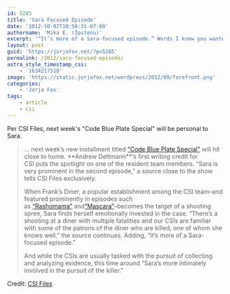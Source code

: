 ```yaml
---
id: 5285
title: 'Sara Focused Episode'
date: '2012-10-07T10:58:31-07:00'
authorname: 'Mika E. (Ipstenu)'
excerpt: '“It’s more of a Sara-focused episode.” Words I knew you wanted to hear.'
layout: post
guid: 'https://jorjafox.net/?p=5285'
permalink: /2012/sara-focused-episode/
astra_style_timestamp_css:
    - '1634217518'
image: 'https://static.jorjafox.net/wordpress/2012/09/forefront.png'
categories:
    - 'Jorja Fox'
tags:
    - article
    - csi
---
```


Per CSI Files, next week's "Code Blue Plate Special" will be personal to Sara.
<blockquote>... next week’s new installment titled <a href="http://www.csifiles.com/episodes/csi/season13/code_blue_plate_special.shtml" target="_blank">“Code Blue Plate Special”</a> will hit close to home. **Andrew Dettmann**‘s first writing credit for CSI puts the spotlight on one of the resident team members. “Sara is very prominent in the second episode,” a source close to the show tells CSI Files exclusively.

When Frank’s Diner, a popular establishment among the CSI team–and featured prominently in episodes such as <a href="http://www.csifiles.com/episodes/csi/season6/rashomama.shtml" target="_blank">“Rashomama”</a> and<a href="http://www.csifiles.com/episodes/csi/season9/mascara.shtml" target="_blank">“Mascara”</a>–becomes the target of a shooting spree, Sara finds herself emotionally invested in the case. “There’s a shooting at a diner with multiple fatalities and our CSIs are familiar with some of the patrons of the diner who are killed, one of whom she knows well,” the source continues. Adding, “It’s more of a Sara-focused episode.”

And while the CSIs are usually tasked with the pursuit of collecting and analyzing evidence, this time around “Sara’s more intimately involved in the pursuit of the killer.”</blockquote>
Credit: <a href="http://www.csifiles.com/content/2012/10/its-personal-for-sara-in-code-blue-plate-special/">CSI Files</a>

